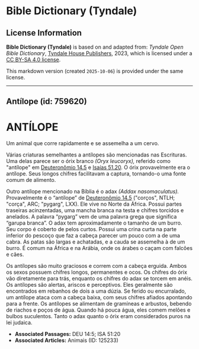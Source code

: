 # Bible Dictionary (Tyndale)

## License Information

**Bible Dictionary (Tyndale)** is based on and adapted from: _Tyndale Open Bible Dictionary_, [Tyndale House Publishers](https://tyndaleopenresources.com/), 2023, which is licensed under a [CC BY-SA 4.0 license](https://creativecommons.org/licenses/by-sa/4.0/legalcode.en).

This markdown version (created `2025-10-06`) is provided under the same license.



--------------------------------

## Antílope (id: 759620)

ANTÍLOPE
========

Um animal que corre rapidamente e se assemelha a um cervo.

Várias criaturas semelhantes a antílopes são mencionadas nas Escrituras. Uma delas parece ser o órix branco *(Oryx leucoryx),* referido como "antílope" em [Deuteronômio 14\.5](https://ref.ly/Deut14:5) e [Isaías 51\.20](https://ref.ly/Isa51:20). O órix provavelmente era o antílope. Seus longos chifres facilitavam a captura, tornando\-o uma fonte comum de alimento.

Outro antílope mencionado na Bíblia é o adax *(Addax nasomaculatus).* Provavelmente é o “antílope” de [Deuteronômio 14\.5](https://ref.ly/Deut14:5) ("corços", NTLH; "corça", ARC; "pygarg", LXX). Ele vive no Norte da África. Possui partes traseiras acinzentadas, uma mancha branca na testa e chifres torcidos e anelados. A palavra “pygarg” vem de uma palavra grega que significa “garupa branca”. O adax tem aproximadamente o tamanho de um burro. Seu corpo é coberto de pelos curtos. Possui uma crina curta na parte inferior do pescoço que faz a cabeça parecer um pouco com a de uma cabra. As patas são largas e achatadas, e a cauda se assemelha à de um burro. É comum na África e na Arábia, onde os árabes o caçam com falcões e cães.

Os antílopes são muito graciosos e correm com a cabeça erguida. Ambos os sexos possuem chifres longos, permanentes e ocos. Os chifres do órix vão diretamente para trás, enquanto os chifres do adax se torcem em anéis. Os antílopes são alertas, ariscos e perceptivos. Eles geralmente são encontrados em rebanhos de dois a uma dúzia. Se ferido ou encurralado, um antílope ataca com a cabeça baixa, com seus chifres afiados apontando para a frente. Os antílopes se alimentam de gramíneas e arbustos, bebendo de riachos e poços de água. Quando há pouca água, eles comem melões e bulbos suculentos. Tanto o adax quanto o órix eram considerados puros na lei judaica.

* **Associated Passages:** DEU 14:5; ISA 51:20
* **Associated Articles:** Animais (ID: 125233)

